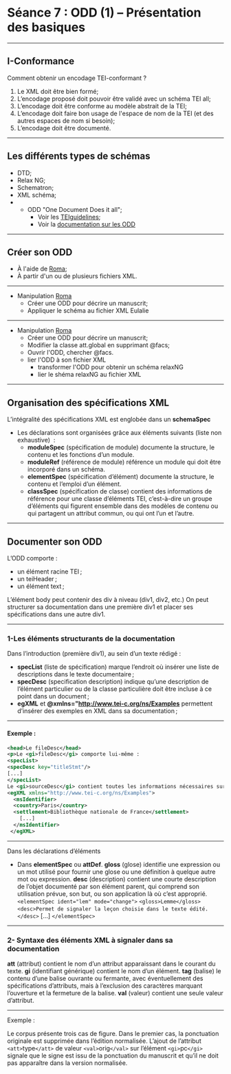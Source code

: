 # Séance 7 : ODD (1) – Présentation des basiques 

---
## I-Conformance

Comment obtenir un encodage TEI-conformant ? 

1. Le XML doit être bien formé;
2. L’encodage proposé doit pouvoir être validé avec un schéma TEI all;
3. L’encodage doit être conforme au modèle abstrait de la TEI;
4. L’encodage doit faire bon usage de l'espace de nom de la TEI (et des autres espaces de nom si besoin);
5. L’encodage doit être documenté.

--- 

## Les différents types de schémas

- DTD;
- Relax NG;
- Schematron;
- XML schéma;
- - ODD "One Document Does it all";
	- Voir les [TEIguidelines](http://www.tei-c.org/release/doc/tei-p5-doc/en/html/USE.html);
	- Voir la [documentation sur les ODD](http://www.tei-c.org/guidelines/customization/getting-started-with-p5-odds/)

---
## Créer son ODD

- À l'aide de [Roma](https://roma.tei-c.org);
- À partir d'un ou de plusieurs fichiers XML.

---

- Manipulation [Roma](http://roma.tei-c.org)
	- Créer une ODD pour décrire un manuscrit;
	- Appliquer le schéma au fichier XML Eulalie
---
- Manipulation [Roma](http://roma.tei-c.org)
	- Créer une ODD pour décrire un manuscrit;
	- Modifier la classe att.global en supprimant @facs;
	- Ouvrir l'ODD, chercher @facs.
	- lier l'ODD à son fichier XML
		- transformer l'ODD pour obtenir un schéma relaxNG
		- lier le shéma relaxNG au fichier XML
---
## Organisation des spécifications XML

L’intégralité des spécifications XML est englobée dans un **schemaSpec**

- Les déclarations sont organisées grâce aux éléments suivants (liste non exhaustive)  :
	- **moduleSpec** (spécification de module) documente la structure, le contenu et les fonctions d’un module.
	- **moduleRef** (référence de module) référence un module qui doit être incorporé dans un schéma.
	- **elementSpec** (spécification d’élément) documente la structure, le contenu et l’emploi d’un élément.
	- **classSpec** (spécification de classe) contient des informations de référence pour une classe d’éléments TEI, c’est-à-dire un groupe d’éléments qui figurent ensemble dans des modèles de contenu ou qui partagent un attribut commun, ou qui ont l’un et l’autre.

---
## Documenter son ODD

L’ODD comporte :
- un élément racine TEI ; 
- un teiHeader ;
- un élément text ;

L’élément body peut contenir des div à niveau (div1, div2, etc.)
On peut structurer sa documentation dans une première div1 et placer ses spécifications dans une autre div1.

---

### 1-Les éléments structurants de la documentation

Dans l’introduction (première div1), au sein d’un texte rédigé :

- **specList** (liste de spécification) marque l’endroit où insérer une liste de descriptions dans le texte documentaire ;
- **specDesc** (specification description) indique qu’une description de l’élément particulier ou de la classe particulière doit être incluse à ce point dans un document ;
- **egXML** et **@xmlns="http://www.tei-c.org/ns/Examples** permettent d’insérer des exemples en XML dans sa documentation ;

---
#### Exemple :
```XML
<head>Le fileDesc</head>
<p>Le <gi>fileDesc</gi> comporte lui-même :
<specList>
<specDesc key="titleStmt"/>
[...]
</specList>
Le <gi>sourceDesc</gi> contient toutes les informations nécessaires sur le manuscrit de base, C<hi rend="exp">1</hi><note>Le sigle correspond au manuscrit 412 de la Bibliothèque Nationale de France</note>.</p>
<egXML xmlns="http://www.tei-c.org/ns/Examples">
  <msIdentifier>
  <country>Paris</country>
  <settlement>Bibliothèque nationale de France</settlement>
    [...]
  </msIdentifier>                           
 </egXML>
  ```
 
 ---
 Dans les déclarations d’éléments 
 
- Dans **elementSpec** ou **attDef**.
	**gloss** (glose) identifie une expression ou un mot utilisé pour fournir une glose ou une définition à quelque autre mot ou expression.
	**desc** (description) contient une courte description de l’objet documenté par son élément parent, qui comprend son utilisation prévue, son but, ou son application là où c’est approprié.
`<elementSpec ident="lem" mode="change">`
 `<gloss>Lemme</gloss>`
 `<desc>Permet de signaler la leçon choisie dans le texte édité.</desc>`
 [...]
 `</elementSpec>`

---
### 2- Syntaxe des éléments XML à signaler dans sa documentation

**att** (attribut) contient le nom d’un attribut apparaissant dans le courant du texte.
**gi** (identifiant générique) contient le nom d’un élément.
**tag** (balise) le contenu d’une balise ouvrante ou fermante, avec éventuellement des spécifications d’attributs, mais à l’exclusion des caractères marquant l’ouverture et la fermeture de la balise.
**val** (valeur) contient une seule valeur d’attribut.

---
Exemple :

Le corpus présente trois cas de figure. Dans le premier cas, la ponctuation originale est supprimée dans l’édition normalisée. L’ajout de l’attribut `<att>`type`</att>` de valeur `<val>`orig`</val>` sur l’élément `<gi>`pc`</gi>` signale que le signe est issu de la ponctuation du manuscrit et qu’il ne doit pas apparaître dans la version normalisée.



